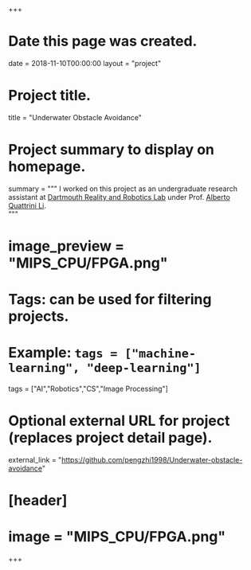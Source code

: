 +++
# Date this page was created.
date = 2018-11-10T00:00:00
layout = "project"

# Project title.
title = "Underwater Obstacle Avoidance"

# Project summary to display on homepage.
summary = """
 I worked on this project as an undergraduate research assistant at [Dartmouth Reality and Robotics Lab](https://rlab.cs.dartmouth.edu/home/#people) under Prof. [Alberto Quattrini Li](https://sites.google.com/view/albertoq). <br>
 """
 
# image_preview = "MIPS_CPU/FPGA.png"

# Tags: can be used for filtering projects.
# Example: `tags = ["machine-learning", "deep-learning"]`
tags = ["AI","Robotics","CS","Image Processing"]

# Optional external URL for project (replaces project detail page).
external_link = "https://github.com/pengzhi1998/Underwater-obstacle-avoidance"

# [header]
# image = "MIPS_CPU/FPGA.png"

+++
